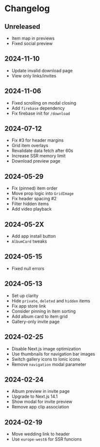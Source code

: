 # Changelog

## Unreleased
- Item map in previews
- Fixed social preview

## 2024-11-10
- Update invalid download page
- View only links/invites

## 2024-11-06
- Fixed scrolling on modal closing
- Add `firebase` dependency
- Fix firebase init for `/download`

## 2024-07-12
- Fix #3 for header margins
- Grid item overlays
- Revalidate data fetch after 60s
- Increase SSR memory limit
- Download preview page

## 2024-05-29
- Fix (pinned) item order
- Move prop logic into `GridImage`
- Fix header spacing #2
- Filter hidden items
- Add video playback

## 2024-05-2X
- Add app install button
- `AlbumCard` tweaks

## 2024-05-15
- Fixed null errors

## 2024-05-13
- Set up clarity
- Hide `private`, `deleted` and `hidden` items
- Fix app store link
- Consider pinning in item sorting
- Add album card to item grid
- Gallery-only invite page

## 2024-02-25
- Disable Next.js image optimization
- Use thumbnails for navigation bar images
- Switch gallery icons to Ionic icons
- Remove `navigation` modal parameter

## 2024-02-24
- Album preview in invite page
- Upgrade to Next.js 14.1
- Show modal for invite preview
- Remove app clip association

## 2024-02-19
- Move wedding link to header
- Use `europe-west6` for SSR funcions
